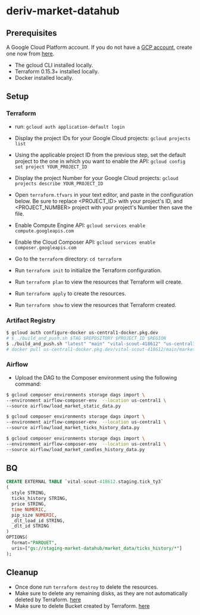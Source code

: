 # deriv-market-datahub

## Prerequisites

A Google Cloud Platform account. If you do not have a [GCP account](https://console.cloud.google.com/cloud-resource-manager), create one now from [here](https://console.cloud.google.com/projectcreate).

- The gcloud CLI installed locally.
- Terraform 0.15.3+ installed locally.
- Docker installed locally.

## Setup

### Terraform

- run: `gcloud auth application-default login`
- Display the project IDs for your Google Cloud projects: `gcloud projects list`
- Using the applicable project ID from the previous step, set the default project to the one in which you want to enable the API: `gcloud config set project YOUR_PROJECT_ID`
- Display the project Number for your Google Cloud projects: `gcloud projects describe YOUR_PROJECT_ID`
- Open `terraform.tfvars` in your text editor, and paste in the configuration below. Be sure to replace <PROJECT_ID> with your project's ID, and <PROJECT_NUMBER> project with your project's Number then save the file.

- Enable Compute Engine API: `gcloud services enable compute.googleapis.com`
- Enable the Cloud Composer API: `gcloud services enable composer.googleapis.com`

- Go to the `terraform` directory: `cd terraform`
- Run `terraform init` to initialize the Terraform configuration.
- Run `terraform plan` to view the resources that Terraform will create.
- Run `terraform apply` to create the resources.
- Run `terraform show` to view the resources that Terraform created.

### Artifact Registry

```bash
$ gcloud auth configure-docker us-central1-docker.pkg.dev
# $ ./build_and_push.sh $TAG $REPOSITORY $PROJECT_ID $REGION
$ ./build_and_push.sh "latest" "main" "vital-scout-418612" "us-central1"
# docker pull us-central1-docker.pkg.dev/vital-scout-418612/main/market_data_loader:latest
```

### Airflow

- Upload the DAG to the Composer environment using the following command:

```bash
$ gcloud composer environments storage dags import \
--environment airflow-composer-env  --location us-central1 \
--source airflow/load_market_static_data.py

$ gcloud composer environments storage dags import \
--environment airflow-composer-env  --location us-central1 \
--source airflow/load_market_ticks_history_data.py

$ gcloud composer environments storage dags import \
--environment airflow-composer-env  --location us-central1 \
--source airflow/load_market_candles_history_data.py
```

## BQ

```sql
CREATE EXTERNAL TABLE `vital-scout-418612.staging.tick_ty3`
(
  style STRING,
  ticks_history STRING,
  price STRING,
  time NUMERIC,
  pip_size NUMERIC,
  _dlt_load_id STRING,
  _dlt_id STRING
)
OPTIONS(
  format="PARQUET",
  uris=["gs://staging-market-datahub/market_data/ticks_history/*"]
);
```

## Cleanup

- Once done run `terraform destroy` to delete the resources.
- Make sure to delete any remaining disks, as they are not automatically deleted by Terraform. [here](https://console.cloud.google.com/compute/disks)
- Make sure to delete Bucket created by Terraform. [here](https://console.cloud.google.com/storage/browser)
